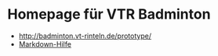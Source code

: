 # Homepage für VTR Badminton

* http://badminton.vt-rinteln.de/prototype/
* [Markdown-Hilfe](https://guides.github.com/features/mastering-markdown/)
